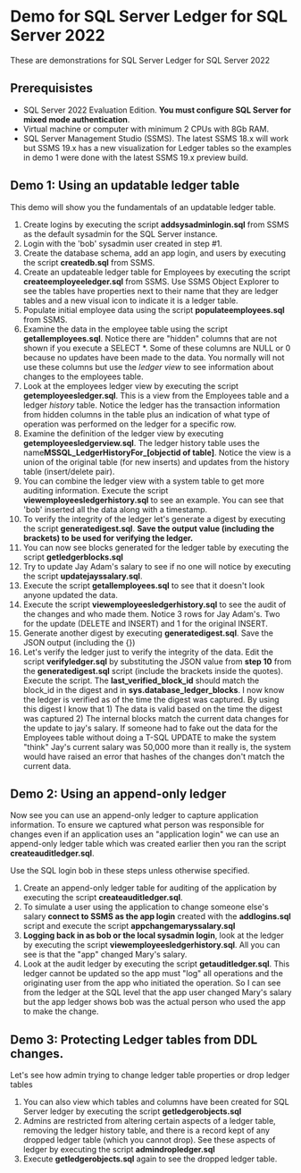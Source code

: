 # Demo for SQL Server Ledger for SQL Server 2022

These are demonstrations for SQL Server Ledger for SQL Server 2022

## Prerequisistes

- SQL Server 2022 Evaluation Edition. **You must configure SQL Server for mixed mode authentication**.
- Virtual machine or computer with minimum 2 CPUs with 8Gb RAM.
- SQL Server Management Studio (SSMS). The latest SSMS 18.x will work but SSMS 19.x has a new visualization for Ledger tables so the examples in demo 1 were done with the latest SSMS 19.x preview build.

## Demo 1: Using an updatable ledger table

This demo will show you the fundamentals of an updatable ledger table.

1. Create logins by executing the script **addsysadminlogin.sql** from SSMS as the default sysadmin for the SQL Server instance.
2. Login with the 'bob' sysadmin user created in step #1.
2. Create the database schema, add an app login, and users by executing the script **createdb.sql** from SSMS.
3. Create an updateable ledger table for Employees by executing the script **createemployeeledger.sql** from SSMS. Use SSMS Object Explorer to see the tables have properties next to their name that they are ledger tables and a new visual icon to indicate it is a ledger table.
5. Populate initial employee data using the script **populateemployees.sql** from SSMS. 
6. Examine the data in the employee table using the script **getallemployees.sql**. Notice there are "hidden" columns that are not shown if you execute a SELECT *. Some of these columns are NULL or 0 because no updates have been made to the data. You normally will not use these columns but use the *ledger view* to see information about changes to the employees table.
7. Look at the employees ledger view by executing the script **getemployeesledger.sql**. This is a view from the Employees table and a ledger *history* table. Notice the ledger has the transaction information from hidden columns in the table plus an indication of what type of operation was performed on the ledger for a specific row.
8. Examine the definition of the ledger view by executing **getemployeesledgerview.sql**. The ledger history table uses the name**MSSQL_LedgerHistoryFor_[objectid of table]**. Notice the view is a union of the original table (for new inserts) and updates from the history table (insert/delete pair).
9. You can combine the ledger view with a system table to get more auditing information. Execute the script  **viewemployeesledgerhistory.sql** to see an example. You can see that 'bob' inserted all the data along with a timestamp.
10. To verify the integrity of the ledger let's generate a digest by executing the script **generatedigest.sql**. **Save the output value (including the brackets) to be used for verifying the ledger.**
11. You can now see blocks generated for the ledger table by executing the script **getledgerblocks.sql**
10. Try to update Jay Adam's salary to see if no one will notice by executing the script **updatejayssalary.sql**.
11. Execute the script **getallemployees.sql** to see that it doesn't look anyone updated the data.
12. Execute the script **viewemployeesledgerhistory.sql** to see the audit of the changes and who made them. Notice 3 rows for Jay Adam's. Two for the update (DELETE and INSERT) and 1 for the original INSERT.
1. Generate another digest by executing **generatedigest.sql**. Save the JSON output (including the {})
1. Let's verify the ledger just to verify the integrity of the data. Edit the script **verifyledger.sql** by substituting the JSON value from **step 10** from the **generatedigest.sql** script (include the brackets inside the quotes). Execute the script. The **last_verified_block_id** should match the block_id in the digest and in **sys.database_ledger_blocks**. I now know the ledger is verified as of the time the digest was captured. By using this digest I know that 1) The data is valid based on the time the digest was captured 2) The internal blocks match the current data changes for the update to jay's salary. If someone had to fake out the data for the Employees table without doing a T-SQL UPDATE to make the system "think" Jay's current salary was 50,000 more than it really is, the system would have raised an error that hashes of the changes don't match the current data.

## Demo 2: Using an append-only ledger

Now see you can use an append-only ledger to capture application information. To ensure we captured what person was responsible for changes even if an application uses an "application login" we can use an append-only ledger table which was created earlier then you ran the script **createauditledger.sql**.

Use the SQL login bob in these steps unless otherwise specified.

1. Create an append-only ledger table for auditing of the application by executing the script **createauditledger.sql**.
1. To simulate a user using the application to change someone else's salary **connect to SSMS as the app login** created with the **addlogins.sql** script and execute the script **appchangemaryssalary.sql**
1. **Logging back in as bob or the local sysadmin login**, look at the ledger by executing the script **viewemployeesledgerhistory.sql**. All you can see is that the "app" changed Mary's salary.
1. Look at the audit ledger by executing the script **getauditledger.sql**. This ledger cannot be updated so the app must "log" all operations and the originating user from the app who initiated the operation. So I can see from the ledger at the SQL level that the app user changed Mary's salary but the app ledger shows bob was the actual person who used the app to make the change.

## Demo 3: Protecting Ledger tables from DDL changes.

Let's see how admin trying to change ledger table properties or drop ledger tables

1. You can also view which tables and columns have been created for SQL Server ledger by executing the script **getledgerobjects.sql**
1. Admins are restricted from altering certain aspects of a ledger table, removing the ledger history table, and there is a record kept of any dropped ledger table (which you cannot drop). See these aspects of ledger by executing the script **admindropledger.sql**
1. Execute **getledgerobjects.sql** again to see the dropped ledger table.